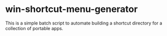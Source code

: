 # win-shortcut-menu-generator
This is a simple batch script to automate building a shortcut directory for a collection of portable apps.
